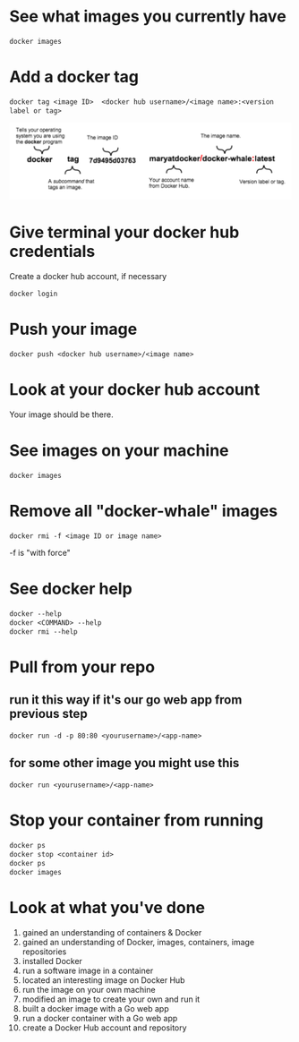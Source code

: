 # See what images you currently have

```
docker images
```

# Add a docker tag

```
docker tag <image ID>  <docker hub username>/<image name>:<version label or tag>
```
![Docker tag](tag.png)

# Give terminal your docker hub credentials

Create a docker hub account, if necessary

```
docker login
```

# Push your image

```
docker push <docker hub username>/<image name>
```

# Look at your docker hub account

Your image should be there.

# See images on your machine

```
docker images
```

# Remove all "docker-whale" images

```
docker rmi -f <image ID or image name>
```

-f is "with force"

# See docker help

```
docker --help
docker <COMMAND> --help
docker rmi --help
```

# Pull from your repo

## run it this way if it's our go web app from previous step
```
docker run -d -p 80:80 <yourusername>/<app-name>
```

## for some other image you might use this
```
docker run <yourusername>/<app-name>
```

# Stop your container from running
```
docker ps
docker stop <container id>
docker ps
docker images
```

# Look at what you've done

1. gained an understanding of containers & Docker
1. gained an understanding of Docker, images, containers, image repositories
1. installed Docker
1. run a software image in a container
1. located an interesting image on Docker Hub
1. run the image on your own machine
1. modified an image to create your own and run it
1. built a docker image with a Go web app
1. run a docker container with a Go web app
1. create a Docker Hub account and repository